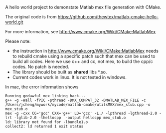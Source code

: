 A hello world project to demonstate Matlab mex file generation with CMake.  

The original code is from 
https://github.com/thewtex/matlab-cmake-hello-world.git

For more information, see
http://www.cmake.org/Wiki/CMake:MatlabMex

Please note:

* the instruction in http://www.cmake.org/Wiki/CMake:MatlabMex needs to rebuild cmake using a specific patch such that mex can be used to build all codes. Here we use c++ and cc, not mex, to build the cpp/c codes. No patch is needed. 
* The library should be built as **shared** libs \*.so. 
* Current codes work in linux. It is not tested in windows. 

In mac, the error information shows

    Running godawful mex linking hack...
    g++ -g -Wall -fPIC -pthread -DMX_COMPAT_32 -DMATLAB_MEX_FILE -c /Users/jcheng/mywork/mycode/matlab-cmake/utilsMEX/mex_stub.cpp -o mex_stub.o
    mex -g -cxx CC='gcc' CXX='g++' LD='gcc' -L./ -lpthread -lgthread-2.0 -lrt -lglib-2.0 -lhellocpp  -output hellocpp mex_stub.o
    ld: library not found for -lbundle1.o
    collect2: ld returned 1 exit status 

